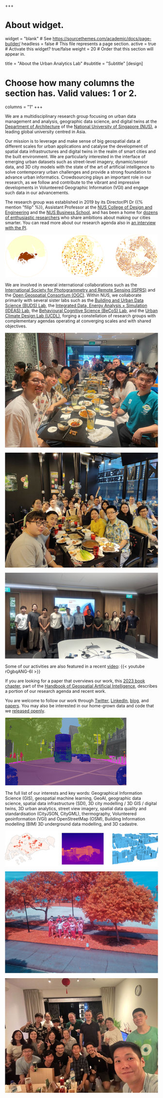 +++
# About widget.
widget = "blank"  # See https://sourcethemes.com/academic/docs/page-builder/
headless = false  # This file represents a page section.
active = true  # Activate this widget? true/false
weight = 20  # Order that this section will appear in.

title = "About the Urban Analytics Lab"
#subtitle = "Subtitle"
[design]
  # Choose how many columns the section has. Valid values: 1 or 2.
  columns = "1"
+++

We are a multidisciplinary research group focusing on urban data management and analysis, geographic data science, and digital twins at the [Department of Architecture](https://cde.nus.edu.sg/arch/) of the [National University of Singapore (NUS)](http://www.nus.edu.sg), a leading global university centred in Asia.

Our mission is to leverage and make sense of big geospatial data at different scales for urban applications and catalyse the development of spatial data infrastructures and digital twins in the realm of smart cities and the built environment.
We are particularly interested in the interface of emerging urban datasets such as street-level imagery, dynamic/sensor data, and 3D city models with the state of the art of artificial intelligence to solve contemporary urban challenges and provide a strong foundation to advance urban informatics.
Crowdsourcing plays an important role in our research, as we follow and contribute to the vibrant and impressive developments in Volunteered Geographic Information (VGI) and engage such data in our advancements.

The research group was established in 2019 by its Director/PI Dr {{% mention "filip" %}}, Assistant Professor at the [NUS College of Design and Engineering](https://www.cde.nus.edu.sg) and the [NUS Business School](https://bschool.nus.edu.sg), and has been a home for [dozens of enthusiastic researchers](/people) who share ambitions about making our cities smarter.
You can read more about our research agenda also in [an interview with the PI](https://news.nus.edu.sg/creating-a-map-for-the-future).

![](banner-gbmi.png)

We are involved in several international collaborations such as the [International Society for Photogrammetry and Remote Sensing (ISPRS)](https://www.isprs.org) and the [Open Geospatial Consortium (OGC)](https://www.opengeospatial.org).
Within NUS, we collaborate primarily with several sister labs such as the [Building and Urban Data Science (BUDS) Lab](https://www.budslab.org), the [Integrated Data, Energy Analysis + Simulation (IDEAS) Lab](https://ideaslab.io), the [Behavioural Cognitive Science (BeCoS) Lab](https://behaviourscience.org), and the [Urban Climate Design Lab (UCDL)](https://www.sde.nus.edu.sg/arch/ucdl/), forging a constellation of research groups with complementary agendas operating at converging scales and with shared objectives.

![](ual-cny-dinner-2024-02.jpg)

![](ual-dinner-2022-06.jpg)

![](song-gao-visit-2023-12.jpg)

Some of our activities are also featured in a recent [video](https://www.youtube.com/watch?v=rOgbqANG-6I):
{{< youtube rOgbqANG-6I >}}

If you are looking for a paper that overviews our work, this [2023 book chapter](/publication/2023-geoai-handbook-urban-sensing/), part of the [Handbook of Geospatial Artificial Intelligence](https://www.taylorfrancis.com/books/edit/10.1201/9781003308423/handbook-geospatial-artificial-intelligence-song-gao-yingjie-hu-wenwen-li), describes a portion of our research agenda and recent work.

You are welcome to follow our work through <a itemprop="sameAs" href="http://twitter.com/urbanalyticslab" target="_blank" rel="noopener"><i class="fab fa-twitter"></i> Twitter</a>, <a itemprop="sameAs" href="https://www.linkedin.com/company/urban-analytics-lab/" target="_blank" rel="noopener"><i class="fab fa-linkedin"></i> LinkedIn</a>, <a href="../post/">blog</a>, and <a href="../publication/">papers</a>.
You may also be interested in our home-grown data and code that we [released openly](/data-code).

![](s-osc2-x.png)

The full list of our interests and key words: Geographical Information Science (GIS), geospatial machine learning, GeoAI, geographic data science, spatial data infrastructure (SDI), 3D city modelling / 3D GIS / digital twins, 3D urban analytics, street view imagery, spatial data quality and standardisation (CityJSON, CityGML), thermography, Volunteered geoinformation (VGI) and OpenStreetMap (OSM), Building Information modelling (BIM) 3D underground data modelling, and 3D cadastre.

![](banner2.png)

![](../opportunities/ir-2022-06.jpg)

![](ual-christmas-2023-12.jpg)
